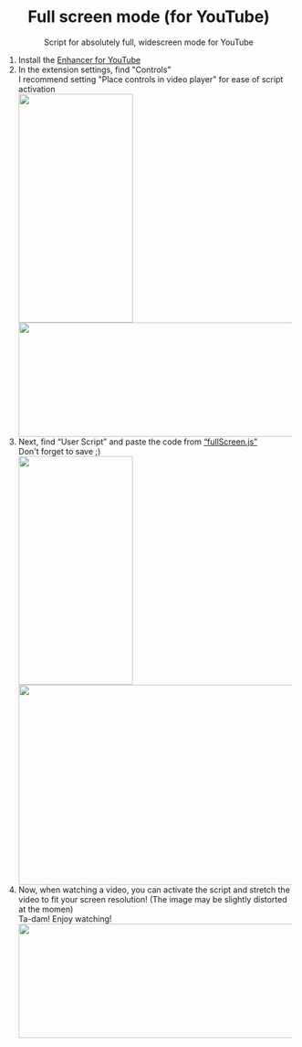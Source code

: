 <!DOCTYPE html>
<body>
  <head>
    
  </head>

  <body>
    <h1 align="center">Full screen mode (for YouTube)</h1>
    <p align="center">Script for absolutely full, widescreen mode for YouTube</p>
    <ol>
      <li>Install the <a href="https://chromewebstore.google.com/detail/enhancer-for-youtube/ponfpcnoihfmfllpaingbgckeeldkhle">Enhancer for YouTube</a></li>
      <li>In the extension settings, find "Controls"<br>I recommend setting "Place controls in video player" for ease of script activation<br>
        <div>
          <img src="https://github.com/user-attachments/assets/f4e991f9-579b-4dca-83b2-4417f29f09fc" width = 200 height = 400>
          <img src="https://github.com/user-attachments/assets/e744a469-196b-4086-9e44-0668f0b4ab6e" width = 730 height = 200>
        </div>
      </li>
      <li>Next, find “User Script” and paste the code from <a href="https://github.com/Lesyalys/YouTubeFullScreen/blob/main/fullScreen.js">“fullScreen.js”</a><br>Don't forget to save ;)<br>
      <div>
          <img src="https://github.com/user-attachments/assets/707849c8-7168-4680-bbec-3a3dabf317a6" width = 200 height = 400>
          <img src="https://github.com/user-attachments/assets/3305439a-4a6b-4bae-89c4-68c719c9d799" width = 730 height = 350>
        </div>
      </li>
      <li>Now, when watching a video, you can activate the script and stretch the video to fit your screen resolution! (The image may be slightly distorted at the momen)<br>Ta-dam! Enjoy watching!<br><img src="https://github.com/user-attachments/assets/b108241e-9109-45a7-92c9-0b4c0f51af3d" width = 800 height = 200></li>
    </ol>
  </body>
</body>
<!--Paste the code from "fullScreen.js" Next we find “Custom script”-->
